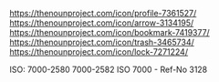 https://thenounproject.com/icon/profile-7361527/
https://thenounproject.com/icon/arrow-3134195/
https://thenounproject.com/icon/bookmark-7419377/
https://thenounproject.com/icon/trash-3465734/
https://thenounproject.com/icon/lock-7271224/


ISO:
 7000-2580
 7000-2582
 ISO 7000 - Ref-No 3128